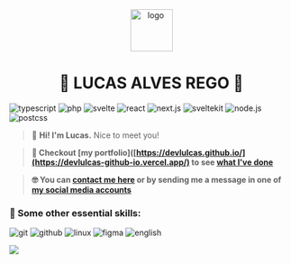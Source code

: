 <div align="center">
  <img height="75px" src="favicon.ico" alt="logo">
  <h1 align="center">🦝 LUCAS ALVES REGO 👋</h1>
</div>


![typescript](https://img.shields.io/static/v1?label=&labelColor=3178C6&message=TYPESCRIPT&color=3178C6&logo=TYPESCRIPT&logoColor=FFF&style=flat-square)
![php](https://img.shields.io/static/v1?label=%20&labelColor=777BB4&message=PHP&color=777BB4&logo=PHP&logoColor=FFF&style=flat-square)
![svelte](https://img.shields.io/static/v1?label=&labelColor=FF3E00&message=SVELTE&color=FF3E00&logo=svelte&logoColor=FFF&style=flat-square)
![react](https://img.shields.io/static/v1?label=&labelColor=4D9BE3&message=REACT&color=4D9BE3&logo=REACT&logoColor=FFF&style=flat-square)
![next.js](https://img.shields.io/static/v1?label=&message=NEXT+JS&labelColor=3f00b3&color=3f00b3&logo=next.js&logoColor=ffffff&style=flat-square)
![sveltekit](https://img.shields.io/static/v1?label=&labelColor=FF0E00&message=SVELTE+KIT&color=FF0E00&logo=svelte&logoColor=FFF&style=flat-square)
![node.js](https://img.shields.io/static/v1?label=&labelColor=00c821ff&message=NODE+JS&color=00c821ff&logo=node.js&logoColor=FFF&style=flat-square)
![postcss](https://img.shields.io/static/v1?label=+&labelColor=ca0000&message=POSTCSS&color=ca0000&logo=postcss&logoColor=ffffff&style=flat-square)


> 🌟 **Hi! I'm Lucas.** Nice to meet you!

> **🙂 Checkout [my portfolio]([https://devlulcas.github.io/](https://devlulcas-github-io.vercel.app/) to see [what I've done](https://devlulcas-github-io.vercel.app/#projects)**

> **🤓 You can [contact me here](https://devlulcas-github-io.vercel.app/#contact) or by sending me a message in one of [my social media accounts](https://devlulcas.github.io/socials)**

### 🐧 Some other essential skills:


![git](https://img.shields.io/static/v1?label=&labelColor=00000c&message=git&color=00000c&logo=git&logoColor=F05032&style=for-the-badge)
![github](https://img.shields.io/static/v1?label=&labelColor=00000c&message=github&color=00000c&logo=github&logoColor=FFFFFF&style=for-the-badge)
![linux](https://img.shields.io/static/v1?label=&labelColor=00000c&message=linux&color=00000c&logo=linux&logoColor=FFFFFF&style=for-the-badge)
![figma](https://img.shields.io/static/v1?label=&labelColor=00000c&message=figma&color=00000c&logo=figma&logoColor=FFFFFF&style=for-the-badge)
![english](https://img.shields.io/static/v1?label=&labelColor=00000c&message=ENGLISH&color=00000c&logo=canonical&logoColor=FFFFFF&style=for-the-badge)

<!--CARDS DE STATUS-->
<div align="left">
  <!--STATUS DE LINGUAGEM-->
  <img src="https://github-readme-stats.vercel.app/api/top-langs/?username=devlulcas&layout=compact&title_color=FFF&text_color=FFF&icon_color=222323&border_color=222323&bg_color=00000c&border_radius=5&include_all_commits=true&count_private=true&locale=pt-br&cache_seconds=7000&exclude_repo=scripts-and-configs,atividades-ifba-c">
</div>
